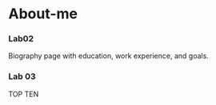 # About-me

### Lab02

Biography page with education, work experience, and goals.

### Lab 03

TOP TEN
